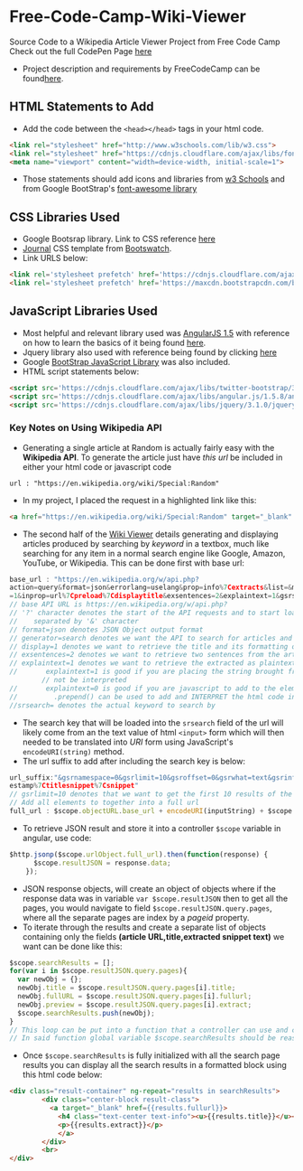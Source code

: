 # Free-Code-Camp-Wiki-Viewer
Source Code to a Wikipedia Article Viewer Project from Free Code Camp
Check out the full CodePen Page <a target="_blank" href="https://codepen.io/joshpas4991/pen/LxQMMv">here</a>
* Project description and requirements by FreeCodeCamp can be found<a target="_blank" href="https://www.freecodecamp.com/challenges/build-a-wikipedia-viewer">here</a>.

## HTML Statements to Add
* Add the code between the `<head></head>` tags in your html code.
```html
<link rel="stylesheet" href="http://www.w3schools.com/lib/w3.css">
<link rel="stylesheet" href="https://cdnjs.cloudflare.com/ajax/libs/font-awesome/4.7.0/css/font-awesome.min.css">
<meta name="viewport" content="width=device-width, initial-scale=1">
```
* Those statements should add icons and libraries from <a href="https://www.w3schools.com/w3css/w3css_templates.asp" target="_blank">w3 Schools</a> and from Google BootStrap's <a href="http://fontawesome.io/" target="_blank">font-awesome library</a>

## CSS Libraries Used 
* Google Bootsrap library. Link to CSS reference <a href="http://getbootstrap.com/css/" target="_blank">here</a>
* <a href="https://bootswatch.com/journal/" target="_blank">Journal</a> CSS template from <a href="https://bootswatch.com/" target="_blank">Bootswatch</a>.
* Link URLS below:
```html
<link rel='stylesheet prefetch' href='https://cdnjs.cloudflare.com/ajax/libs/twitter-bootstrap/3.3.7/css/bootstrap.min.css'>
<link rel='stylesheet prefetch' href='https://maxcdn.bootstrapcdn.com/bootswatch/3.3.7/journal/bootstrap.min.css'>
```

## JavaScript Libraries Used
* Most helpful and relevant library used was <a href="https://angularjs.org/" target="_blank">AngularJS 1.5</a> with reference on how to learn the basics of it being found <a href="https://www.tutorialspoint.com/angularjs/" target="_blank">here</a>.
* Jquery library also used with reference being found by clicking <a href="https://www.tutorialspoint.com/jquery/index.htm" target="_blank">here</a>
* Google <a href="http://getbootstrap.com/javascript/" target="_blank">BootStrap JavaScript Library</a> was also included.
* HTML script statements below:
```html
<script src='https://cdnjs.cloudflare.com/ajax/libs/twitter-bootstrap/3.3.7/js/bootstrap.min.js'></script>
<script src='https://cdnjs.cloudflare.com/ajax/libs/angular.js/1.5.8/angular.min.js'></script>
<script src='https://cdnjs.cloudflare.com/ajax/libs/jquery/3.1.0/jquery.min.js'></script>
```

### Key Notes on Using Wikipedia API
* Generating a single article at Random is actually fairly easy with the <strong>Wikipedia API</strong>. To generate the article just have <em>this url</em> be included in either your html code or javascript code
```
url : "https://en.wikipedia.org/wiki/Special:Random"
```
* In my project, I placed the request in a highlighted link like this:
```html
<a href="https://en.wikipedia.org/wiki/Special:Random" target="_blank" title="Click to go to a random Wiki article">here</a>
```
* The second half of the <u>Wiki Viewer</u> details generating and displaying articles produced by searching by <em>keyword</em> in a textbox, much like searching for any item in a normal search engine like Google, Amazon, YouTube, or Wikipedia. This can be done first with base url:
```javascript
base_url : "https://en.wikipedia.org/w/api.php?
action=query&format=json&errorlang=uselang&prop=info%7Cextracts&list=&meta=&iwurl=1&generator=search&callback=JSON_CALLBACK&utf8=1&ascii
=1&inprop=url%7Cpreload%7Cdisplaytitle&exsentences=2&explaintext=1&gsrsearch=";
// base API URL is https://en.wikipedia.org/w/api.php?
// '?' character denotes the start of the API requests and to start loading in the necessary parameters, with multiple parameters being
//    separated by '&' character
// format=json denotes JSON Object output format
// generator=search denotes we want the API to search for articles and pages
// display=1 denotes we want to retrieve the title and its formatting of the pages we are returned
// exsentences=2 denotes we want to retrieve two sentences from the article page. Two to four sentences is good for a preview length of an article
// explaintext=1 denotes we want to retrieve the extracted as plaintext string rather than as HTML code
//       explaintext=1 is good if you are placing the string brought from the API DIRECTLY into the HTML elements where the HTML tags 
        // not be interpreted
//       explaintext=0 is good if you are javascript to add to the element or append to it where methods like `.appendTo()` or `.html()`
//         .prepend() can be used to add and INTERPRET the html code into the element. This can be good to dynamically add HTML content.
//srsearch= denotes the actual keyword to search by
```
* The search key that will be loaded into the `srsearch` field of the url will likely come from an the text value of html `<input>` form
which will then needed to be translated into <em>URI</em> form using JavaScript's `encodeURI(string)` method.
* The url suffix to add after including the search key is below:
```javascript
url_suffix:"&gsrnamespace=0&gsrlimit=10&gsroffset=0&gsrwhat=text&gsrinfo=totalhits%7Csuggestion%7Crewrittenquery&gsrprop=wordcount%7Ctim
estamp%7Ctitlesnippet%7Csnippet"
// gsrlimit=10 denotes that we want to get the first 10 results of the search, the limit you choose to use is up to you.
// Add all elements to together into a full url
full_url : $scope.objectURL.base_url + encodeURI(inputString) + $scope.objectURL.url_suffix,
```
* To retrieve JSON result and store it into a controller `$scope` variable in angular, use code:
```javascript
$http.jsonp($scope.urlObject.full_url).then(function(response) {
      $scope.resultJSON = response.data;
    });
```
* JSON response objects, will create an object of objects where if the response data was in variable `var $scope.resultJSON` then to get 
all the pages, you would navigate to field `$scope.resultJSON.query.pages`, where all the separate pages are index by a <em>pageid</em> 
property.
* To iterate through the results and create a separate list of objects containing only the fields <strong>(article URL,title,extracted 
snippet text)</strong> we want can be done like this:
```javascript
$scope.searchResults = [];
for(var i in $scope.resultJSON.query.pages){
  var newObj = {};
  newObj.title = $scope.resultJSON.query.pages[i].title;
  newObj.fullURL = $scope.resultJSON.query.pages[i].fullurl;
  newObj.preview = $scope.resultJSON.query.pages[i].extract;
  $scope.searchResults.push(newObj);
} 
// This loop can be put into a function that a controller can use and call on html elements in its scope
// In said function global variable $scope.searchResults should be reassigned to the empty list, [], everytime a new query is made
```
* Once `$scope.searchResults` is fully initialized with all the search page results you can display all the search results in a
formatted block using this html code below:
```html
<div class="result-container" ng-repeat="results in searchResults">
        <div class="center-block result-class">
          <a target="_blank" href={{results.fullurl}}>
            <h4 class="text-center text-info"><u>{{results.title}}</u></h4>
            <p>{{results.extract}}</p>
            </a>
        </div>
        <br>
</div>
```
